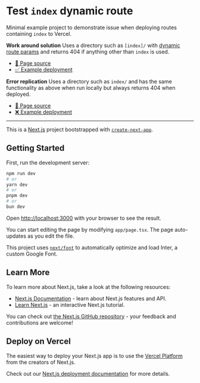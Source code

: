 # Test `index` dynamic route

Minimal example project to demonstrate issue when deploying routes containing `index` to Vercel.

**Work around solution**
Uses a directory such as `[index]/` with [dynamic route params](https://nextjs.org/docs/app/building-your-application/routing/dynamic-routes) and returns 404 if anything other than `index` is used.

- [👀 Page source](https://github.com/aldosch/test-index-dynamic-route/blob/main/src/app/project/%5BprojectId%5D/%5Bindex%5D/page.tsx)
- [✅ Example deployment](https://test-index-dynamic-route.vercel.app/)

**Error replication**
Uses a directory such as `index/` and has the same functionality as above when run locally but always returns 404 when deployed.

- [👀 Page source](https://github.com/aldosch/test-index-dynamic-route/blob/replicate-error/src/app/project/%5BprojectId%5D/index/page.tsx)
- [❌ Example deployment](https://test-index-dynamic-route-git-replicate-error-aldovercel.vercel.app/)

---

This is a [Next.js](https://nextjs.org/) project bootstrapped with [`create-next-app`](https://github.com/vercel/next.js/tree/canary/packages/create-next-app).

## Getting Started

First, run the development server:

```bash
npm run dev
# or
yarn dev
# or
pnpm dev
# or
bun dev
```

Open [http://localhost:3000](http://localhost:3000) with your browser to see the result.

You can start editing the page by modifying `app/page.tsx`. The page auto-updates as you edit the file.

This project uses [`next/font`](https://nextjs.org/docs/basic-features/font-optimization) to automatically optimize and load Inter, a custom Google Font.

## Learn More

To learn more about Next.js, take a look at the following resources:

- [Next.js Documentation](https://nextjs.org/docs) - learn about Next.js features and API.
- [Learn Next.js](https://nextjs.org/learn) - an interactive Next.js tutorial.

You can check out [the Next.js GitHub repository](https://github.com/vercel/next.js/) - your feedback and contributions are welcome!

## Deploy on Vercel

The easiest way to deploy your Next.js app is to use the [Vercel Platform](https://vercel.com/new?utm_medium=default-template&filter=next.js&utm_source=create-next-app&utm_campaign=create-next-app-readme) from the creators of Next.js.

Check out our [Next.js deployment documentation](https://nextjs.org/docs/deployment) for more details.
